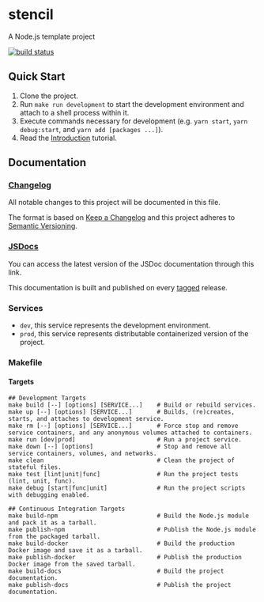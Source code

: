 # stencil

A Node.js template project

[![build status](https://gitlab.com/synthecypher/stencil/badges/develop/build.svg)](https://gitlab.com/synthecypher/stencil/commits/develop)

## Quick Start

1. Clone the project.
2. Run `make run development` to start the development environment and attach to a shell process within it.
3. Execute commands necessary for development (e.g. `yarn start`, `yarn debug:start`, and `yarn add [packages ...]`).
4. Read the [Introduction][introduction] tutorial.

## Documentation

### [Changelog][changelog]

All notable changes to this project will be documented in this file.

The format is based on [Keep a Changelog](http://keepachangelog.com/en/1.0.0/)
and this project adheres to [Semantic Versioning](http://semver.org/spec/v2.0.0.html).

### [JSDocs][docs]

You can access the latest version of the JSDoc documentation through this link.

This documentation is built and published on every [tagged][tags] release.

### Services

- `dev`, this service represents the development environment.
- `prod`, this service represents distributable containerized version of the project.

### Makefile

#### Targets

```shell
## Development Targets
make build [--] [options] [SERVICE...]    # Build or rebuild services.
make up [--] [options] [SERVICE...]       # Builds, (re)creates, starts, and attaches to development service.
make rm [--] [options] [SERVICE...]       # Force stop and remove service containers, and any anonymous volumes attached to containers.
make run [dev|prod]                       # Run a project service.
make down [--] [options]                  # Stop and remove all service containers, volumes, and networks.
make clean                                # Clean the project of stateful files.
make test [lint|unit|func]                # Run the project tests (lint, unit, func).
make debug [start|func|unit]              # Run the project scripts with debugging enabled.

## Continuous Integration Targets
make build-npm                            # Build the Node.js module and pack it as a tarball.
make publish-npm                          # Publish the Node.js module from the packaged tarball.
make build-docker                         # Build the production Docker image and save it as a tarball.
make publish-docker                       # Publish the production Docker image from the saved tarball.
make build-docs                           # Build the project documentation.
make publish-docs                         # Publish the project documentation.
```

[introduction]: https://synthecypher.gitlab.io/stencil/tutorial-Introduction.html
[docs]: https://synthecypher.gitlab.io/stencil/
[changelog]: ./CHANGELOG.md
[tags]: ./tags
